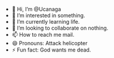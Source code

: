 - 👋 Hi, I’m @Ucanaga
- 👀 I’m interested in something.
- 🌱 I’m currently learning life.
- 💞️ I’m looking to collaborate on nothing.
- 📫 How to reach me mail.
- 😄 Pronouns: Attack helicopter
- ⚡ Fun fact: God wants me dead.

<!---
Ucanaga/Ucanaga is a ✨ special ✨ repository because its `README.md` (this file) appears on your GitHub profile.
You can click the Preview link to take a look at your changes.
--->
